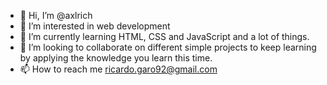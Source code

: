 - 👋 Hi, I’m @axlrich
- 👀 I’m interested in web development
- 🌱 I’m currently learning HTML, CSS and JavaScript and a lot of things.
- 💞️ I’m looking to collaborate on different simple projects to keep learning by applying the knowledge you learn this time.
- 📫 How to reach me ricardo.garo92@gmail.com

<!---
axlrich/axlrich is a ✨ special ✨ repository because its `README.md` (this file) appears on your GitHub profile.
You can click the Preview link to take a look at your changes.
--->

